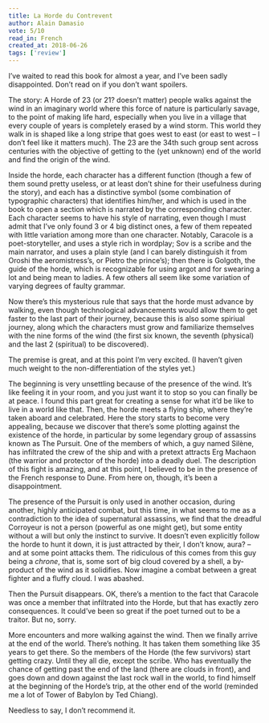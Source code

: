 ```yaml
---
title: La Horde du Contrevent 
author: Alain Damasio 
vote: 5/10
read_in: French
created_at: 2018-06-26
tags: ['review']
---
```


I’ve waited to read this book for almost a year, and I’ve been sadly disappointed. Don’t read on if you don’t want spoilers.

The story: A Horde of 23 (or 21? doesn’t matter) people walks against the wind in an imaginary world where this force of nature is particularly savage, to the point of making life hard, especially when you live in a village that every couple of years is completely erased by a wind storm. This world they walk in is shaped like a long stripe that goes west to east (or east to west – I don’t feel like it matters much). The 23 are the 34th such group sent across centuries with the objective of getting to the (yet unknown) end of the world and find the origin of the wind.

Inside the horde, each character has a different function (though a few of them sound pretty useless, or at least don’t shine for their usefulness during the story), and each has a distinctive symbol (some combination of typographic characters) that identifies him/her, and which is used in the book to open a section which is narrated by the corresponding character. Each character seems to have his style of narrating, even though I must admit that I’ve only found 3 or 4 big distinct ones, a few of them repeated with little variation among more than one character. Notably, Caracole is a poet-storyteller, and uses a style rich in wordplay; Sov is a scribe and the main narrator, and uses a plain style (and I can barely distinguish it from Oroshi the aeromistress’s, or Pietro the prince’s); then there is Golgoth, the guide of the horde, which is recognizable for using argot and for swearing a lot and being mean to ladies. A few others all seem like some variation of varying degrees of faulty grammar.

Now there’s this mysterious rule that says that the horde must advance by walking, even though technological advancements would allow them to get faster to the last part of their journey, because this is also some spiriual journey, along which the characters must grow and familiarize themselves with the nine forms of the wind (the first six known, the seventh (physical) and the last 2 (spiritual) to be discovered).

The premise is great, and at this point I’m very excited. (I haven’t given much weight to the non-differentiation of the styles yet.)

The beginning is very unsettling because of the presence of the wind. It’s like feeling it in your room, and you just want it to stop so you can finally be at peace. I found this part great for creating a sense for what it’d be like to live in a world like that. Then, the horde meets a flying ship, where they’re taken aboard and celebrated. Here the story starts to become very appealing, because we discover that there’s some plotting against the existence of the horde, in particular by some legendary group of assassins known as The Pursuit. One of the members of which, a guy named Silène, has infiltrated the crew of the ship and with a pretext attracts Erg Machaon (the warrior and protector of the horde) into a deadly duel. The description of this fight is amazing, and at this point, I believed to be in the presence of the French response to Dune. From here on, though, it’s been a disappointment.

The presence of the Pursuit is only used in another occasion, during another, highly anticipated combat, but this time, in what seems to me as a contradiction to the idea of supernatural assassins, we find that the dreadful Corroyeur is not a person (powerful as one might get), but some entity without a will but only the instinct to survive. It doesn’t even explicitly follow the horde to hunt it down, it is just attracted by their, I don’t know, aura? – and at some point attacks them. The ridiculous of this comes from this guy being a _chrone_, that is, some sort of big cloud covered by a shell, a by-product of the wind as it solidifies. Now imagine a combat between a great fighter and a fluffy cloud. I was abashed.

Then the Pursuit disappears. OK, there’s a mention to the fact that Caracole was once a member that infiltrated into the Horde, but that has exactly zero consequences. It could’ve been so great if the poet turned out to be a traitor. But no, sorry.

More encounters and more walking against the wind. Then we finally arrive at the end of the world. There’s nothing. It has taken them something like 35 years to get there. So the members of the Horde (the few survivors) start getting crazy. Until they all die, except the scribe. Who has eventually the chance of getting past the end of the land (there are clouds in front), and goes down and down against the last rock wall in the world, to find himself at the beginning of the Horde’s trip, at the other end of the world (reminded me a lot of Tower of Babylon by Ted Chiang).

Needless to say, I don’t recommend it.




      
